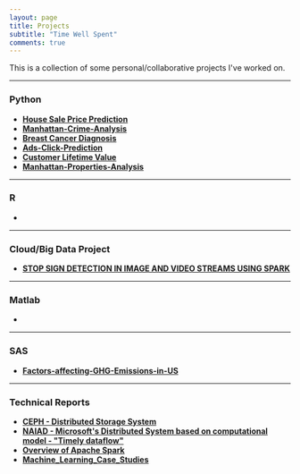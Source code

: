 ```yaml
---
layout: page
title: Projects
subtitle: "Time Well Spent"
comments: true
---
```


This is a collection of some personal/collaborative projects I've worked on.

---
### Python

-  **[House Sale Price Prediction](https://github.com/rahulraghatate/Housing-Sale-Price-Prediction/blob/master/House%20Prices%20V2.ipynb)** 
-  **[Manhattan-Crime-Analysis](https://github.com/rahulraghatate/Manhattan-Crime-Analysis/blob/master/Manhattan%2BCrime%2BAnalysis_v2.ipynb)**
-  **[Breast Cancer Diagnosis](https://github.com/rahulraghatate/Predictive-Analysis-Model-for-Breast-Cancer-Diagnosis)** 
-  **[Ads-Click-Prediction](https://github.com/rahulraghatate/Ads-Click-Prediction)**
-  **[Customer Lifetime Value](https://github.com/rahulraghatate/code-challenge/tree/master/src)**
-  **[Manhattan-Properties-Analysis](https://github.com/rahulraghatate/Manhattan-Properties-Sale-Analysis)**
---
### R 

- 

---

### Cloud/Big Data Project
- **[STOP SIGN DETECTION IN IMAGE AND VIDEO STREAMS USING SPARK](https://github.com/cloudmesh/cloudmesh.street)**

---

### Matlab

-

---
### SAS

- **[Factors-affecting-GHG-Emissions-in-US](https://github.com/rahulraghatate/Factors-affecting-GHG-Emissions-in-US)**
---

### Technical Reports

- **[CEPH - Distributed Storage System](https://github.com/rahulraghatate/sp17-i524/blob/master/paper1/S17-IR-2026/report.pdf)**
- **[NAIAD - Microsoft's Distributed System based on computational model - "Timely dataflow"](https://github.com/rahulraghatate/sp17-i524/blob/master/paper2/S17-IR-2026/report.pdf)**
- **[Overview of Apache Spark](https://github.com/rahulraghatate/sp17-i524/blob/master/paper2/S17-IR-2006/report.pdf)**
- **[Machine_Learning_Case_Studies](https://github.com/rahulraghatate/Technical-Reports-Case-Studies/blob/master/Machine_Learning_Case_Study_Report.pdf)**
